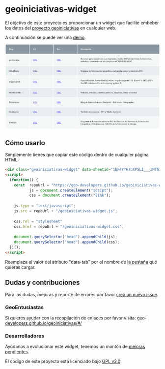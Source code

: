 # geoiniciativas-widget

El objetivo de este proyecto es proporcionar un widget que facilite embeber los datos del [proyecto geoiniciativas](https://github.com/Geo-Developers/geoiniciativas) en cualquier web.

A continuación se puede ver una [demo](https://geo-developers.github.io/geoiniciativas-widget/).

[![Tabla screenshot](./table_screenshot.png)](https://geo-developers.github.io/geoiniciativas-widget/)

## Cómo usarlo

Simplemente tienes que copiar este código dentro de cualquier página HTML:

```html
<div class="geoiniciativas-widget" data-sheetid="1bF4YYH7bXPSLI___zMfh3tDfSxDlWWZLkkuT5vD4zHQ" data-tab="sdks-bibliotecas"></div>
<script>
  (function() { 
    const  repoUrl = "https://geo-developers.github.io/geoiniciativas-widget",
           js = document.createElement("script");
           css = document.createElement("link");

    js.type = "text/javascript";
    js.src = repoUrl + "/geoiniciativas-widget.js";

    css.rel = "stylesheet"
    css.href = repoUrl + "/geoiniciativas-widget.css",
    
    document.querySelector("head").appendChild(js);
    document.querySelector("head").appendChild(css);
  })();
</script>
```

Reemplaza el valor del atributo "data-tab" por el nombre de [la pestaña](https://geo-developers.github.io/geoiniciativas/#/docs) que quieras cargar.

## Dudas y contribuciones

Para las dudas, mejoras y reporte de errores por favor [crea un nuevo issue](https://github.com/Geo-Developers/geoiniciativas-widget/issues).

### GeoEntusiastas

Si quieres ayudar con la recopilación de enlaces por favor visita: [geo-developers.github.io/geoiniciativas/#/](https://geo-developers.github.io/geoiniciativas/#/)

### Desarrolladores

Ayúdanos a evolucionar este widget, tenemos un montón de [mejoras pendientes](https://github.com/Geo-Developers/geoiniciativas-widget/issues). 

El código de este proyecto está licenciado bajo [GPL v3.0](https://github.com/Geo-Developers/geoiniciativas-widget/blob/main/LICENSE). 

